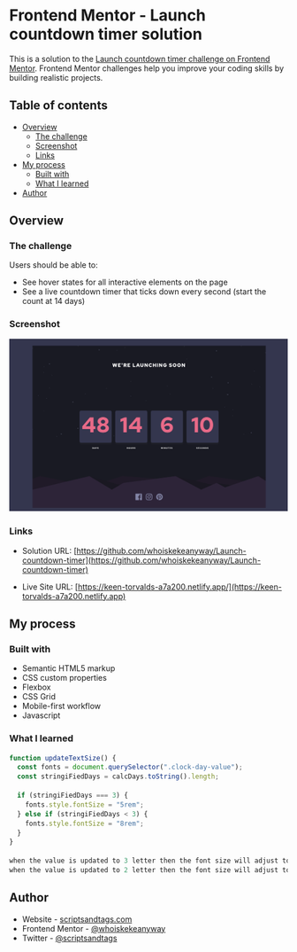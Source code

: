 # Frontend Mentor - Launch countdown timer solution

This is a solution to the [Launch countdown timer challenge on Frontend Mentor](https://www.frontendmentor.io/challenges/launch-countdown-timer-N0XkGfyz-). Frontend Mentor challenges help you improve your coding skills by building realistic projects.

## Table of contents

- [Overview](#overview)
  - [The challenge](#the-challenge)
  - [Screenshot](#screenshot)
  - [Links](#links)
- [My process](#my-process)
  - [Built with](#built-with)
  - [What I learned](#what-i-learned)
- [Author](#author)

## Overview

### The challenge

Users should be able to:

- See hover states for all interactive elements on the page
- See a live countdown timer that ticks down every second (start the count at 14 days)


### Screenshot

![](screenshot.png)

### Links

- Solution URL: [https://github.com/whoiskekeanyway/Launch-countdown-timer](https://github.com/whoiskekeanyway/Launch-countdown-timer)

- Live Site URL: [https://keen-torvalds-a7a200.netlify.app/](https://keen-torvalds-a7a200.netlify.app)



## My process

### Built with

- Semantic HTML5 markup
- CSS custom properties
- Flexbox
- CSS Grid
- Mobile-first workflow
- Javascript

### What I learned

```js
function updateTextSize() {
  const fonts = document.querySelector(".clock-day-value");
  const stringiFiedDays = calcDays.toString().length;

  if (stringiFiedDays === 3) {
    fonts.style.fontSize = "5rem";
  } else if (stringiFiedDays < 3) {
    fonts.style.fontSize = "8rem";
  }
}

when the value is updated to 3 letter then the font size will adjust to 5rem
when the value is updated to 2 letter then the font size will adjust to 8rem
```

## Author


- Website - [scriptsandtags.com](https://www.scriptsandtags.com/)
- Frontend Mentor - [@whoiskekeanyway](https://www.frontendmentor.io/profile/whoiskekeanyway)
- Twitter - [@scriptsandtags](https://www.twitter.com/scriptsandtags)


